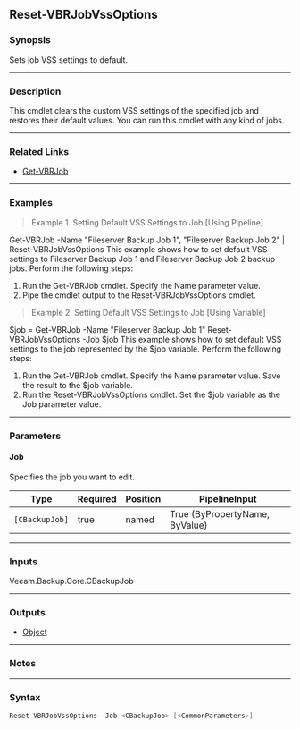 Reset-VBRJobVssOptions
----------------------

### Synopsis
Sets job VSS settings to default.

---

### Description

This cmdlet clears the custom VSS settings of the specified job and restores their default values.
You can run this cmdlet with any kind of jobs.

---

### Related Links
* [Get-VBRJob](Get-VBRJob)

---

### Examples
> Example 1. Setting Default VSS Settings to Job [Using Pipeline]

Get-VBRJob -Name "Fileserver Backup Job 1", "Fileserver Backup Job 2" | Reset-VBRJobVssOptions
This example shows how to set default VSS settings to Fileserver Backup Job 1 and Fileserver Backup Job 2 backup jobs.
Perform the following steps:
1. Run the Get-VBRJob cmdlet. Specify the Name parameter value.
2. Pipe the cmdlet output to the Reset-VBRJobVssOptions cmdlet.
> Example 2. Setting Default VSS Settings to Job [Using Variable]

$job = Get-VBRJob -Name "Fileserver Backup Job 1"
Reset-VBRJobVssOptions -Job $job
This example shows how to set default VSS settings to the job represented by the $job variable.
Perform the following steps:
1. Run the Get-VBRJob cmdlet. Specify the Name parameter value. Save the result to the $job variable.
2. Run the Reset-VBRJobVssOptions cmdlet. Set the $job variable as the Job parameter value.

---

### Parameters
#### **Job**
Specifies the job you want to edit.

|Type          |Required|Position|PipelineInput                 |
|--------------|--------|--------|------------------------------|
|`[CBackupJob]`|true    |named   |True (ByPropertyName, ByValue)|

---

### Inputs
Veeam.Backup.Core.CBackupJob

---

### Outputs
* [Object](https://learn.microsoft.com/en-us/dotnet/api/System.Object)

---

### Notes

---

### Syntax
```PowerShell
Reset-VBRJobVssOptions -Job <CBackupJob> [<CommonParameters>]
```
